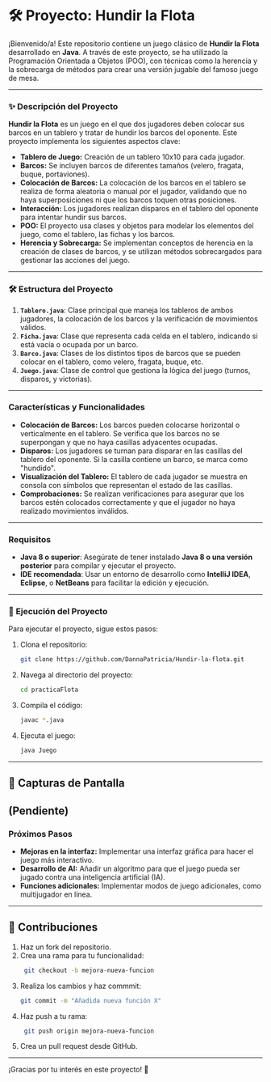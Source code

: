 # 🛠️ Proyecto: Hundir la Flota

¡Bienvenido/a! Este repositorio contiene un juego clásico de **Hundir la Flota** desarrollado en **Java**. A través de este proyecto, se ha utilizado la Programación Orientada a Objetos (POO), con técnicas como la herencia y la sobrecarga de métodos para crear una versión jugable del famoso juego de mesa.

---

### ✨ Descripción del Proyecto

**Hundir la Flota** es un juego en el que dos jugadores deben colocar sus barcos en un tablero y tratar de hundir los barcos del oponente. Este proyecto implementa los siguientes aspectos clave:

- **Tablero de Juego:** Creación de un tablero 10x10 para cada jugador.
- **Barcos:** Se incluyen barcos de diferentes tamaños (velero, fragata, buque, portaviones).
- **Colocación de Barcos:** La colocación de los barcos en el tablero se realiza de forma aleatoria o manual por el jugador, validando que no haya superposiciones ni que los barcos toquen otras posiciones.
- **Interacción:** Los jugadores realizan disparos en el tablero del oponente para intentar hundir sus barcos.
- **POO:** El proyecto usa clases y objetos para modelar los elementos del juego, como el tablero, las fichas y los barcos.
- **Herencia y Sobrecarga:** Se implementan conceptos de herencia en la creación de clases de barcos, y se utilizan métodos sobrecargados para gestionar las acciones del juego.

---

### 🛠️ Estructura del Proyecto

1. **`Tablero.java`**: Clase principal que maneja los tableros de ambos jugadores, la colocación de los barcos y la verificación de movimientos válidos.
2. **`Ficha.java`**: Clase que representa cada celda en el tablero, indicando si está vacía o ocupada por un barco.
3. **`Barco.java`**: Clases de los distintos tipos de barcos que se pueden colocar en el tablero, como velero, fragata, buque, etc.
4. **`Juego.java`**: Clase de control que gestiona la lógica del juego (turnos, disparos, y victorias).

---

### Características y Funcionalidades

- **Colocación de Barcos:** Los barcos pueden colocarse horizontal o verticalmente en el tablero. Se verifica que los barcos no se superpongan y que no haya casillas adyacentes ocupadas.
- **Disparos:** Los jugadores se turnan para disparar en las casillas del tablero del oponente. Si la casilla contiene un barco, se marca como "hundido".
- **Visualización del Tablero:** El tablero de cada jugador se muestra en consola con símbolos que representan el estado de las casillas.
- **Comprobaciones:** Se realizan verificaciones para asegurar que los barcos estén colocados correctamente y que el jugador no haya realizado movimientos inválidos.

---

### Requisitos

- **Java 8 o superior**: Asegúrate de tener instalado **Java 8 o una versión posterior** para compilar y ejecutar el proyecto.
- **IDE recomendada**: Usar un entorno de desarrollo como **IntelliJ IDEA**, **Eclipse**, o **NetBeans** para facilitar la edición y ejecución.

---

### 🚀 Ejecución del Proyecto

Para ejecutar el proyecto, sigue estos pasos:

1. Clona el repositorio:
    ```bash
    git clone https://github.com/DannaPatricia/Hundir-la-flota.git
    ```

2. Navega al directorio del proyecto:
    ```bash
    cd practicaFlota
    ```

3. Compila el código:
    ```bash
    javac *.java
    ```

4. Ejecuta el juego:
    ```bash
    java Juego
    ```

---

## 🎨 Capturas de Pantalla

(Pendiente)
---

### Próximos Pasos

- **Mejoras en la interfaz:** Implementar una interfaz gráfica para hacer el juego más interactivo.
- **Desarrollo de AI:** Añadir un algoritmo para que el juego pueda ser jugado contra una inteligencia artificial (IA).
- **Funciones adicionales:** Implementar modos de juego adicionales, como multijugador en línea.

---

## 🤝 Contribuciones

1. Haz un fork del repositorio.
2. Crea una rama para tu funcionalidad:
   ```bash
    git checkout -b mejora-nueva-funcion
3. Realiza los cambios y haz commmit:
   ```bash
   git commit -m "Añadida nueva función X"
4. Haz push a tu rama:
   ```bash
    git push origin mejora-nueva-funcion
5. Crea un pull request desde GitHub.

---
¡Gracias por tu interés en este proyecto! 🚀


